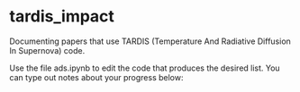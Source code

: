 # tardis_impact
Documenting papers that use TARDIS (Temperature And Radiative Diffusion In Supernova) code.

Use the file ads.ipynb to edit the code that produces the desired list. You can type out notes about your progress below:
